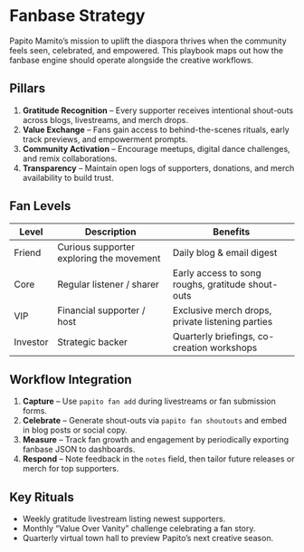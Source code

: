 # Fanbase Strategy

Papito Mamito’s mission to uplift the diaspora thrives when the community feels seen, celebrated, and empowered. This playbook maps out how the fanbase engine should operate alongside the creative workflows.

## Pillars
1. **Gratitude Recognition** – Every supporter receives intentional shout-outs across blogs, livestreams, and merch drops.
2. **Value Exchange** – Fans gain access to behind-the-scenes rituals, early track previews, and empowerment prompts.
3. **Community Activation** – Encourage meetups, digital dance challenges, and remix collaborations.
4. **Transparency** – Maintain open logs of supporters, donations, and merch availability to build trust.

## Fan Levels
| Level | Description | Benefits |
| --- | --- | --- |
| Friend | Curious supporter exploring the movement | Daily blog & email digest |
| Core | Regular listener / sharer | Early access to song roughs, gratitude shout-outs |
| VIP | Financial supporter / host | Exclusive merch drops, private listening parties |
| Investor | Strategic backer | Quarterly briefings, co-creation workshops |

## Workflow Integration
1. **Capture** – Use `papito fan add` during livestreams or fan submission forms.
2. **Celebrate** – Generate shout-outs via `papito fan shoutouts` and embed in blog posts or social copy.
3. **Measure** – Track fan growth and engagement by periodically exporting fanbase JSON to dashboards.
4. **Respond** – Note feedback in the `notes` field, then tailor future releases or merch for top supporters.

## Key Rituals
- Weekly gratitude livestream listing newest supporters.
- Monthly “Value Over Vanity” challenge celebrating a fan story.
- Quarterly virtual town hall to preview Papito’s next creative season.
